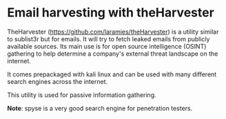 # Email harvesting with theHarvester

TheHarvester (https://github.com/laramies/theHarvester) is a utility similar to sublist3r but for emails. It will try to fetch leaked emails from publicly available sources. Its main use is for open source intelligence (OSINT) gathering to help determine a company's external threat landscape on the internet.

It comes prepackaged with kali linux and can be used with many different search engines across the internet.

This utility is used for passive information gathering.

**Note**: spyse is a very good search engine for penetration testers.